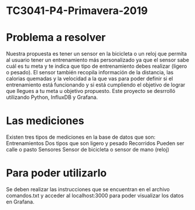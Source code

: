 # TC3041-P4-Primavera-2019

# Problema a resolver
Nuestra propuesta es tener un sensor en la bicicleta o un reloj que permita al usuario tener un entrenamiento más personalizado ya que el sensor sabe cuál es tu meta y te indica que tipo de entrenamiento debes realizar (ligero o pesado). El sensor también recopila información de la distancia, las calorias quemadas y la velocidad a la que vas para poder definir si el entrenamiento está funcionando y si está cumpliendo el objetivo de lograr que llegues a tu meta u objetivo propuesto. Este proyecto se desrrolló utilizando Python, InfluxDB y Grafana.

# Las mediciones
Existen tres tipos de mediciones en la base de datos que son:
  Entrenamientos
    Dos tipos que son ligero y pesado
  Recorridos
    Pueden ser calle o pasto
  Sensores
    Sensor de bicicleta o sensor de mano (reloj)

# Para poder utilizarlo
Se deben realizar las instrucciones que se encuentran en el archivo comandos.txt y acceder al localhost:3000 para poder visualizar los datos en Grafana.
